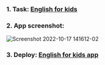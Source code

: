 ### 1. Task: [English for kids](https://github.com/rolling-scopes-school/js-fe-course-en/blob/main/tasks/english-for-kids/english-for-kids.md)
### 2. App screenshot:
![Screenshot 2022-10-17 141612-02](https://user-images.githubusercontent.com/106703414/196179615-5544872f-47b5-4ab6-9533-5a604978bb8b.jpg)
### 3. Deploy:  [English for kids app](https://exixixs.github.io/english_for_kids_app/)
